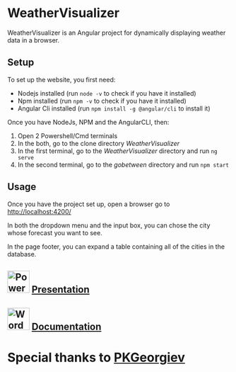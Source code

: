 # WeatherVisualizer

WeatherVisualizer is an Angular project for dynamically displaying weather data in a browser.

## Setup

To set up the website, you first need:

- Nodejs installed (run `node -v` to check if you have it installed)
- Npm installed (run `npm -v` to check if you have it installed)
- Angular Cli installed (run `npm install -g @angular/cli` to install it)

Once you have NodeJs, NPM and the AngularCLI, then:

1. Open 2 Powershell/Cmd terminals
2. In the both, go to the clone directory <i>WeatherVisualizer</i>
3. In the first terminal, go to the <i>WeatherVisualizer</i> directory and run `ng serve`
4. In the second terminal, go to the <i>gobetween</i> directory and run `npm start`

## Usage

Once you have the project set up, open a browser go to [http://localhost:4200/](http://localhost:4200/)

In both the dropdown menu and the input box, you can chose the city whose forecast you want to see.

In the page footer, you can expand a table containing all of the cities in the database.

## <img src="https://upload.wikimedia.org/wikipedia/commons/thumb/1/16/Microsoft_PowerPoint_2013-2019_logo.svg/1200px-Microsoft_PowerPoint_2013-2019_logo.svg.png" alt="PowerPoint" width="50"/> [Presentation](https://codingburgas-my.sharepoint.com/:p:/g/personal/mssevov18_codingburgas_bg/Ed8lggJf4qVOql9BlHYU_wYBbg1J2z24I9zf11Qn9pQqKA?e=1B8Mx4)

## <img src="https://upload.wikimedia.org/wikipedia/commons/thumb/8/8d/Microsoft_Word_2013-2019_logo.svg/782px-Microsoft_Word_2013-2019_logo.svg.png" alt="Word" width="50"/> [Documentation](https://codingburgas-my.sharepoint.com/:w:/g/personal/mssevov18_codingburgas_bg/ER2uhzMNWi5IrZ97keSHkVIBCJ7l4aE3TK8D0tKqVDCUmg?e=ZebP8P)

# Special thanks to [PKGeorgiev](https://github.com/PKGeorgiev)

